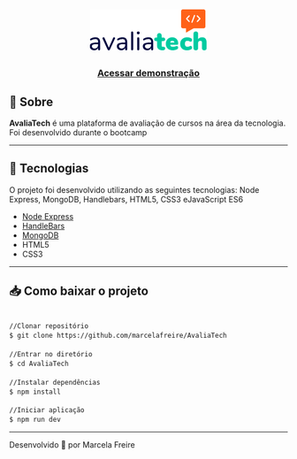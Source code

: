 <h1 align="center">
<img src="./public/images/logo.png">

</h1>

<h3 align="center">
<a href="https://avalia-tech.herokuapp.com/">Acessar demonstração</a>
</h3>



## 📝 Sobre

**AvaliaTech** é uma plataforma de avaliação de cursos na área da tecnologia. Foi desenvolvido durante o bootcamp 

---

## 🚀 Tecnologias

O projeto foi desenvolvido utilizando as seguintes tecnologias:
Node Express, MongoDB, Handlebars, HTML5, CSS3 eJavaScript ES6
- [Node Express](https://expressjs.com/pt-br/)
- [HandleBars](https://handlebarsjs.com/)
- [MongoDB](https://www.mongodb.com/)
- HTML5
- CSS3

---

## 📥 Como baixar o projeto
```bash

//Clonar repositório
$ git clone https://github.com/marcelafreire/AvaliaTech

//Entrar no diretório
$ cd AvaliaTech

//Instalar dependências
$ npm install

//Iniciar aplicação 
$ npm run dev

````

---

Desenvolvido 👾 por Marcela Freire
